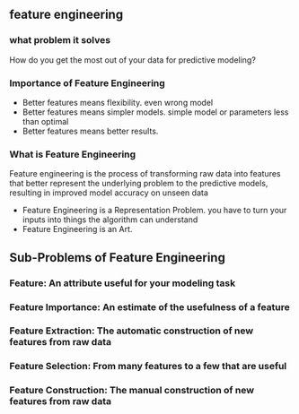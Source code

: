 ## feature engineering
### what problem it solves
How do you get the most out of your data for predictive modeling?
### Importance of Feature Engineering
- Better features means flexibility. even wrong model
- Better features means simpler models.  simple model or parameters less than optimal 
- Better features means better results.
### What is Feature Engineering
Feature engineering is the process of transforming raw data into features that better represent the underlying problem to the predictive models, resulting in improved model accuracy on unseen data
- Feature Engineering is a Representation Problem.   you have to turn your inputs into things the algorithm can understand
- Feature Engineering is an Art. 
## Sub-Problems of Feature Engineering
### Feature: An attribute useful for your modeling task
### Feature Importance: An estimate of the usefulness of a feature
### Feature Extraction: The automatic construction of new features from raw data
### Feature Selection: From many features to a few that are useful
### Feature Construction: The manual construction of new features from raw data

